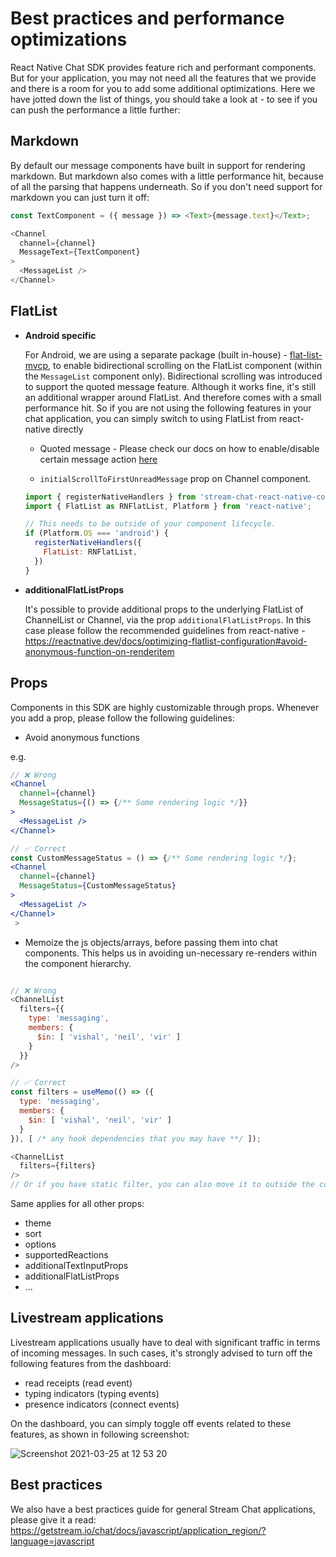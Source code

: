 # Best practices and performance optimizations

React Native Chat SDK provides feature rich and performant components. But for your application, you may not need all the features that we provide and there is a room for you to add some additional optimizations. Here we have jotted down the list of things, you should take a look at - to see if you can push the performance a little further:

## Markdown

By default our message components have built in support for rendering markdown. But markdown also comes with a little performance hit, because of all the parsing that happens underneath. So if you don't need support for markdown you can just turn it off:

```js
const TextComponent = ({ message }) => <Text>{message.text}</Text>;

<Channel
  channel={channel}
  MessageText={TextComponent}
>
  <MessageList />
</Channel>
```

## FlatList

- **Android specific**

  For Android, we are using a separate package (built in-house) - [flat-list-mvcp](https://github.com/GetStream/flat-list-mvcp#maintainvisiblecontentposition-prop-support-for-android-react-native), to enable bidirectional scrolling on the FlatList component (within the `MessageList` component only). Bidirectional scrolling was introduced to support the quoted message feature.
  Although it works fine, it's still an additional wrapper around FlatList. And therefore comes with a small performance hit. So if you are not using the following features in your chat application, you can simply switch to using FlatList from react-native directly

  - Quoted message - Please check our docs on how to enable/disable certain message action [here](https://github.com/GetStream/stream-chat-react-native/wiki/Cookbook-v3.0#how-to-customize-message-actions)
  
  - `initialScrollToFirstUnreadMessage` prop on Channel component.

  ```js
  import { registerNativeHandlers } from 'stream-chat-react-native-core';
  import { FlatList as RNFlatList, Platform } from 'react-native';

  // This needs to be outside of your component lifecycle.
  if (Platform.OS === 'android') {
    registerNativeHandlers({
      FlatList: RNFlatList,
    })
  }
  ```

- **additionalFlatListProps**

  It's possible to provide additional props to the underlying FlatList of ChannelList or Channel, via the prop `additionalFlatListProps`. In this case please follow the recommended guidelines from react-native - https://reactnative.dev/docs/optimizing-flatlist-configuration#avoid-anonymous-function-on-renderitem


## Props

Components in this SDK are highly customizable through props. Whenever you add a prop, please follow the following guidelines:

- Avoid anonymous functions

e.g.

```jsx
// ❌ Wrong
<Channel
  channel={channel}
  MessageStatus={() => {/** Some rendering logic */}}
>
  <MessageList />
</Channel>

// ✅ Correct
const CustomMessageStatus = () => {/** Some rendering logic */};
<Channel
  channel={channel}
  MessageStatus={CustomMessageStatus}
>
  <MessageList />
</Channel>
 >
```

- Memoize the js objects/arrays, before passing them into chat components. This helps us in avoiding un-necessary re-renders within the component hierarchy.

```js

// ❌ Wrong
<ChannelList
  filters={{
    type: 'messaging',
    members: {
      $in: [ 'vishal', 'neil', 'vir' ]
    }
  }}
/>

// ✅ Correct
const filters = useMemo(() => ({
  type: 'messaging',
  members: {
    $in: [ 'vishal', 'neil', 'vir' ]
  }
}), [ /* any hook dependencies that you may have **/ ]);

<ChannelList
  filters={filters}
/>
// Or if you have static filter, you can also move it to outside the component, to make sure reference doesn't change on subsequent re-renders.

```

Same applies for all other props:

- theme
- sort
- options
- supportedReactions
- additionalTextInputProps
- additionalFlatListProps
- ...

## Livestream applications

Livestream applications usually have to deal with significant traffic in terms of incoming messages. In such cases, it's strongly advised to turn off the following features from the dashboard:

- read receipts (read event)
- typing indicators (typing events)
- presence indicators (connect events)

On the dashboard, you can simply toggle off events related to these features, as shown in following screenshot:

![Screenshot 2021-03-25 at 12 53 20](https://user-images.githubusercontent.com/11586388/112468911-1e0a3500-8d69-11eb-9b09-4d336a13c363.png)

## Best practices

We also have a best practices guide for general Stream Chat applications, please give it a read:
https://getstream.io/chat/docs/javascript/application_region/?language=javascript
